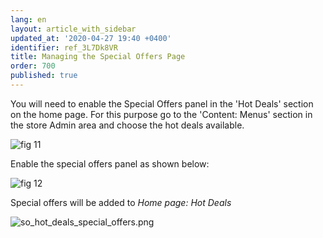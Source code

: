 ```yaml
---
lang: en
layout: article_with_sidebar
updated_at: '2020-04-27 19:40 +0400'
identifier: ref_3L7Dk8VR
title: Managing the Special Offers Page
order: 700
published: true
---
```

You will need to enable the Special Offers panel in the 'Hot Deals' section on the home page. For this purpose go to the 'Content: Menus' section in the store Admin area and choose the hot deals available.

![fig 11]({{site.baseurl}}/attachments/menus.png)

Enable the special offers panel as shown below:

![fig 12]({{site.baseurl}}/attachments/enable_so.png)

Special offers will be added to _Home page: Hot Deals_

![so_hot_deals_special_offers.png]({{site.baseurl}}/attachments/ref_5KycxjBU/so_hot_deals_special_offers.png)
